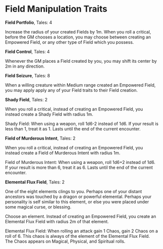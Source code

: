 # Field Manipulation Traits

**Field Portfolio**, Tales: 4

Increase the radius of your created Fields by 1m. When you roll a critical,
before the GM chooses a location, you may choose between creating an Empowered
Field, or any other type of Field which you possess.

**Field Control**, Tales: 4

Whenever the GM places a Field created by you, you may shift its center by 2m in
any direction.

**Field Seizure**, Tales: 8

When a willing creature within Medium range created an Empowered Field, you may
apply apply any of your Field traits to their Field creation.

**Shady Field**, Tales: 2

When you roll a critical, instead of creating an Empowered Field, you instead
create a Shady Field with radius 1m.

Shady Field: When using a weapon, roll 1d6-2 instead of 1d6. If your result is
less than 1, treat it as 1. Lasts until the end of the current encounter.

**Field of Murderous Intent**, Tales: 2

When you roll a critical, instead of creating an Empowered Field, you instead
create a Field of Murderous Intent with radius 1m.

Field of Murderous Intent: When using a weapon, roll 1d6+2 instead of 1d6. If
your result is more than 6, treat it as 6. Lasts until the end of the current
encounter.

**Elemental Flux Field**, Tales: 2

One of the eight elements clings to you. Perhaps one of your distant ancestors
was touched by a dragon or powerful elemental. Perhaps your personality is self
similar to this element, or else you were placed under some magical curse, or
blessing.

Choose an element. Instead of creating an Empowered Field, you create an
Elemental Flux Field with radius 2m of that element.

Elemental Flux Field: When rolling an attack gain 1 Chaos, gain 2 Chaos on a
roll of 6. This chaos is always of the element of the Elemental Flux Field. The
Chaos appears on Magical, Physical, and Spiritual rolls.
